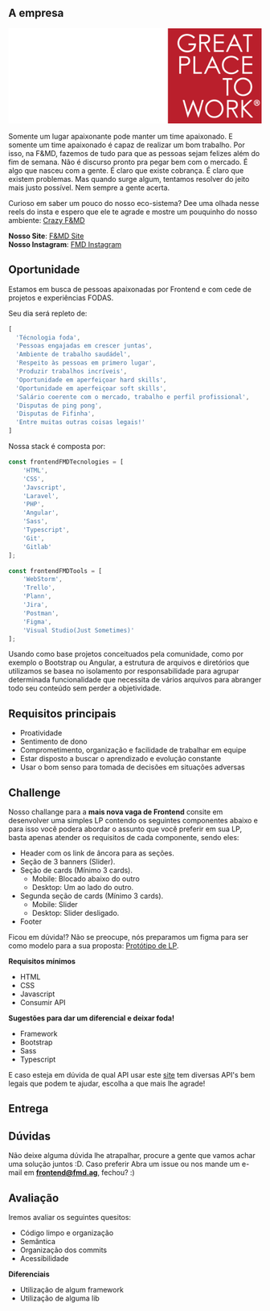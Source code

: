 ## A empresa
![alt text](assets/logo.svg)

Somente um lugar apaixonante pode manter um time apaixonado. E somente um time apaixonado é capaz de realizar um bom trabalho. Por isso, na F&MD, fazemos de tudo para que as pessoas sejam felizes além do fim de semana. Não é discurso pronto pra pegar bem com o mercado. É algo que nasceu com a gente. É claro que existe cobrança. É claro que existem problemas. Mas quando surge algum, tentamos resolver do jeito mais justo possível. Nem sempre a gente acerta.

Curioso em saber um pouco do nosso eco-sistema? Dee uma olhada nesse reels do insta e espero que ele 
te agrade e mostre um pouquinho do nosso ambiente: [Crazy F&MD](https://www.instagram.com/p/CjJUzHTLjo1/)

<b>Nosso Site</b>: [F&MD Site](https://fmd.ag/)
<br>
<b>Nosso Instagram</b>: [FMD Instagram](https://www.instagram.com/agenciafmd/)

## Oportunidade
Estamos em busca de pessoas apaixonadas por Frontend e com cede de projetos e experiências FODAS.

Seu dia será repleto de: 
```javascript
[
  'Técnologia foda',
  'Pessoas engajadas em crescer juntas',
  'Ambiente de trabalho saudádel',
  'Respeito às pessoas em primero lugar',
  'Produzir trabalhos incríveis',
  'Oportunidade em aperfeiçoar hard skills',
  'Oportunidade em aperfeiçoar soft skills',
  'Salário coerente com o mercado, trabalho e perfil profissional',
  'Disputas de ping pong',
  'Disputas de Fifinha',
  'Entre muitas outras coisas legais!'
]
```

Nossa stack é composta por: 

````javascript
const frontendFMDTecnologies = [
    'HTML',
    'CSS',
    'Javscript',
    'Laravel',
    'PHP',
    'Angular',
    'Sass',
    'Typescript',
    'Git',
    'Gitlab'
];
````
````javascript
const frontendFMDTools = [
    'WebStorm',
    'Trello',
    'Plann',
    'Jira',
    'Postman',
    'Figma',
    'Visual Studio(Just Sometimes)'
];
````

Usando como base projetos conceituados pela comunidade, como por exemplo o Bootstrap ou Angular, a estrutura de arquivos e diretórios que utilizamos se basea no isolamento por responsabilidade para agrupar determinada funcionalidade que necessita de vários arquivos para abranger todo seu conteúdo sem perder a objetividade.

## Requisitos principais 
- Proatividade
- Sentimento de dono
- Comprometimento, organização e facilidade de trabalhar em equipe
- Estar disposto a buscar o aprendizado e evolução constante
- Usar o bom senso para tomada de decisões em situações adversas

## Challenge

Nosso challange para a <b>mais nova vaga de Frontend</b> consite em desenvolver uma simples LP contendo os seguintes componentes abaixo e para isso você 
podera abordar o assunto que você preferir em sua LP, basta apenas atender os requisitos de cada componente, sendo eles:

- Header com os link de âncora para as seções. 
- Seção de 3 banners (Slider).
- Seção de cards (Mínimo 3 cards).
  - Mobile: Blocado abaixo do outro
  - Desktop: Um ao lado do outro.
- Segunda seção de cards (Mínimo 3 cards).
  - Mobile: Slider
  - Desktop: Slider desligado.
- Footer

Ficou em dúvida!? Não se preocupe, nós preparamos um figma para ser como modelo para a sua proposta: [Protótipo de LP](www.google.com.br).

<b>Requisitos mínimos</b>
- HTML
- CSS
- Javascript
- Consumir API

<b>Sugestões para dar um diferencial e deixar foda!</b>
- Framework
- Bootstrap
- Sass
- Typescript

E caso esteja em dúvida de qual API usar este [site](https://publicapis.dev/) tem diversas API's bem legais que podem te ajudar, escolha a que mais lhe agrade!

## Entrega

## Dúvidas

Não deixe alguma dúvida lhe atrapalhar, procure a gente que vamos achar uma solução juntos :D. 
Caso preferir Abra um issue ou nos mande um e-mail em <b>frontend@fmd.ag</b>, fechou? :)

## Avaliação

Iremos avaliar os seguintes quesitos:

- Código limpo e organização
- Semântica
- Organização dos commits
- Acessibilidade

<b>Diferenciais</b>
- Utilização de algum framework
- Utilização de alguma lib
